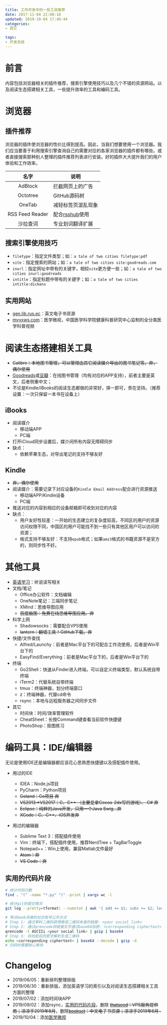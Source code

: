 ```yaml
---
title: 工作开发中的一些工具推荐
date: 2017-11-04 22:08:10
updated: 2019-10-04 17:40:44
categories:
- 其它

tags:
- 开发总结
---
```

# 前言
内容包括浏览器相关的插件推荐，搜索引擎使用技巧以及几个不错的资源网站。以及阅读生态搭建相关工具，一些提升效率的工具和编码工具。

<!-- more -->
# 浏览器
## 插件推荐
浏览器的插件使浏览器的性价比得到提高。因此，当我们想要使用一个浏览器。我们应当要善于利用搜索引擎查询自己的需要对应的各家浏览器的插件都有哪些。或者直接搜索那种别人整理的插件推荐列表进行安装。好的插件大大提升我们的用户体验和工作效率。

| 名字 | 说明 |
| :--------: | -------- |
| AdBlock | 拦截网页上的广告 |
|Octotree|GitHub源码树|
|OneTab|减轻标签页混乱现象|
|RSS Feed Reader|配合[rsshub](https://docs.rsshub.app/)使用|
|沙拉查词|专业划词翻译扩展|

## 搜索引擎使用技巧
- `filetype`：指定文件类型；如：`a tale of two cities filetype:pdf`
- `site`：指定搜索的网站；如：`a tale of two cities site:goodreads.com`
- `inurl`：指定网址中带有的关键字，相较`site`更方便一些；如：`a tale of two cities inurl:goodreads`
- `intitle`：指定标题中带有的关键字；如：`a tale of two cities intitle:dickens`

## 实用网站
- [gen.lib.rus.ec](http://gen.lib.rus.ec/)：英文电子书资源
- [mvyxws.com](https://www.mvyxws.com/)：医学微视，中国医学科学院健康科普研究中心监制的全分类医学科普视频

# 阅读生态搭建相关工具
- ~~Calibre：本地图书管理，可以管理由其它阅读媒介导出的图书笔记等。弃，偶尔使用~~
- [Goodreads](https://www.goodreads.com/)或[豆瓣](https://www.douban.com/)：在线图书管理（均有对应的APP支持），前者主要是英文，后者侧重中文；
- 不论是Kindle/iBooks的阅读生态都做的非常好，择一即可，贵在坚持。（推荐设置：一次只保留一本书在设备上）

## iBooks
- 阅读媒介
    - 移动端APP
    - PC端
- 打开iCloud同步设置后，媒介间所有内容无障碍同步
- 缺点：
    - 依赖苹果生态，对导出笔记的支持不够友好

## Kindle
- ~~弃，偶尔使用~~
- 阅读媒介：需要记录下对应设备的`Kindle Email Address`配合进行资源推送
    - 移动端APP/Kindle设备
    - PC端
- 推送对应的内容到相应的设备邮箱即可收到对应的内容
- 缺点：
    - 用户友好性较差：一开始的生态建立的复杂度较高，不同区的用户的资源访问权限不同，中国区的用户可能找不到一些只有其他区用户可以访问的资源；
    - 格式支持不够友好：不支持`epub`格式；如果`amz3`格式的书籍资源不是官方的，则同步性不好。

# 其他工具
- [英语学习](https://cvblogs.cn/2019/04/14/daily/summary_english_recommendation/)：听说读写相关
- 文档/笔记
    - Office办公软件：文档编辑
    - OneNote笔记：三端同步笔记
    - XMind：思维导图应用
    - ~~百度脑图：免费在线思维导图应用。弃~~
- 科学上网
    - Shadowsocks：需要配合VPS使用
    - ~~lantern：翻墙工具！GitHub下载。弃~~
- 快捷/文件查找
    - Alfred/Launchy：前者是Mac平台下的可配合工作流使用，后者是Win平台下的
    - EasyFind/Everything：前者是Mac平台下的，后者是Win平台下的
- 终端
    - Go2Shell：快速从Finder进入终端，可以自定义终端类型，默认系统自带终端
    - iTerm2：代替系统自带终端
    - tmux：终端神器，划分终端窗口
    - z：终端神器，代替cd命令
    - rsync：本地与远程服务器之间同步文件
- 其它
    - 时间块：时间/效率管理软件
    - CheatSheet：长按Command键查看当前软件快捷键
    - PhotoShop：抠图练习

# 编码工具：IDE/编辑器
无论是使用IDE还是编辑器都应该花心思熟悉快捷键以及搭配插件使用。
- 用过的IDE
    - IDEA：Node.js项目
    - PyCharm：Python项目
    - ~~Goland：Go项目 弃~~
    - ~~VS2013->VS2017：C、C++ （主要是拿Cocos-2dx写的游戏）、 C# 弃~~
    - ~~Eclipse：纯粹的Java开发，只用一个Java Swig...弃~~
    - ~~XCode：C、C++、iOS开发弃~~

- 用过的编辑器
    - Sublime Text 3：搭配插件使用
    - Vim：终端下，搭配插件使用，推荐NerdTree + TagBarToggle
    - Notepad++：Win上使用，兼容Matlab文件最好
    - ~~Atom：弃~~
    - ~~VS Code：弃~~

## 实用的代码片段
```sh
# 统计代码行数
find . "(" -name "*.py" ")" -print | xargs wc -l

# 统计git的提交情况
git log --pretty=tformat: --numstat | awk '{ add += $1; subs += $2; loc += $1 - $2 } END { printf "added lines: %s, removed lines: %s, total lines: %s\n", add, subs, loc }'

# 带点Geek风格的社交账号公开方式
# Step 1: 通过草料二维码获得微信二维码本身的链接: <your social link>
# Step 2: 通过qrencode将链接文字通过base64加密: <corresponding ciphertext>
qrencode -t ASCIIi <your social link> | gzip | base64
# Step 3: 将加密后的密文解析生成二维码
echo <corresponding ciphertext> | base64 --decode | gzip -d
# 扫码时需要耐心等待
```

# Changelog
- 2019/06/05：重新排列整理排版
- 2019/06/30：重新排版，添加英语学习的索引以及对阅读生态搭建相关工具方面的整理
- 2019/07/02：添加时间块APP
- 2019/09/02：添加rsync，[实用的代码片段](#实用的代码片段)，删除 ~~[thatseed](https://www.thatseed.org/)：VPS服务提供商；凉凉于2019年8月~~，删除~~[bookset](https://bookset.me/)：中文电子书资源；凉凉于2019年6月~~~
- 2019/10/04：添加[医学微视](https://www.mvyxws.com/)
